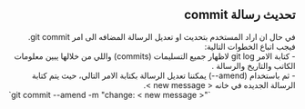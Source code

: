 ## <div dir=rtl> تحديث رسالة commit </div>  


<div dir=rtl> 
في حال ان اراد المستخدم بتحديث او تعديل الرسالة المضافه الى امر git commit. فيجب اتباع الخطوات التالية: <br/>
- كتابة الامر git log لاظهار جميع التسليمات (commits) واللي من خلالها يبين معلومات الكاتب والتاريخ والرسالة .<br/>
- ثم باستخدام (amend--) يمكننا تعديل الرسالة بكتابة الامر التالي، حيث يتم كتابة الرسالة الجديده في خانه < new message >.  
</div>
 `git commit --amend -m "change: < new message >"`